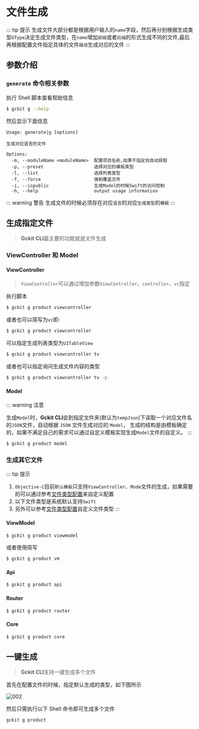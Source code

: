 # 文件生成

::: tip 提示
生成文件大部分都是根据用户输入的`name`字段，然后再分别根据生成类型`GType`决定生成文件类型，在`name`增加`前缀`或者`后缀`的形式生成不同的文件,最后再根据配置文件指定具体的文件`路径`生成对应的文件
:::

## 参数介绍

### `generate` 命令相关参数

执行 Shell 脚本查看帮助信息

```bash
$ gckit g --help
```

然后显示下面信息

```
Usage: generate|g [options]

生成对应语言的文件

Options:
  -m, --moduleName <moduleName>  配置项目名称,如果不指定则自动获取
  -p, --preset                   选择对应的模板类型
  -l, --list                     选择列表类型
  -f, --force                    强制覆盖文件
  -i, --ispublic                 生成Model的时候Swift的访问控制
  -h, --help                     output usage information
```

::: warning 警告
生成文件的时候必须存在对应`语言`的对应`生成类型`的`模板`
:::

## 生成指定文件

> **Gckit CLI**最主要的功能就是文件生成

### ViewController 和 Model

#### ViewController

> `ViewController`可以通过增加参数`ViewController`、`controller`、`vc`指定

执行脚本

```bash
$ gckit g product viewcontroller
```

或者也可以简写为`vc`即:

```bash
$ gckit g product viewcontroller
```

可以指定生成列表类型为`UITableView`

```bash
$ gckit g product viewcontroller tv
```

或者也可以指定询问生成文件内容的类型

```bash
$ gckit g product viewcontroller tv -p
```

#### Model

::: warning 注意

生成`Model`时，**Gckit CLI**会到指定文件夹(默认为`tempJson`)下读取一个对应文件名的`JSON`文件，自动根据 `JSON` 文件生成对应的 `Model`，
生成的结构是由模板确定的，如果不满足自己的需求可以通过自定义模板实现生成`Model`文件的自定义。
:::

```bash
$ gckit g product model
```

### 生成其它文件

::: tip 提示

1. `Objective-C`目前`默认模板`只支持`ViewController`、`Mode`文件的生成，如果需要的可以通过参考[文件类型配置](./advanced/gtype-config.md)来自定义配置
2. 以下文件类型是系统默认支持`Swift`
3. 另外可以参考[文件类型配置](./advanced/gtype-config.md)自定义文件类型
   :::

#### ViewModel

```bash
$ gckit g product viewmodel
```

或者使用简写

```bash
$ gckit g product vm
```

#### Api

```bash
$ gckit g product api
```

#### Router

```bash
$ gckit g product router
```

#### Core

```bash
$ gckit g product core
```

## 一键生成

> **Gckit CLI**支持一键生成多个文件

首先在配置文件的时候，指定默认生成的类型，如下图所示

<img :src="$withBase('/icons/generate-001.png')" alt="002">

然后只需执行以下 Shell 命令即可生成多个文件

```bash
gckit g product
```
